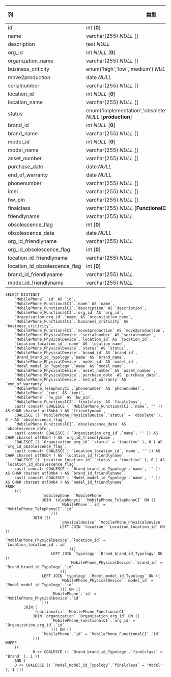 | 列                            | 类型                                                         | 注释 |
| :---------------------------- | ------------------------------------------------------------ | ---- |
| id                            | int [**0**]                                                  |      |
| name                          | varchar(255) *NULL* []                                       |      |
| description                   | text *NULL*                                                  |      |
| org_id                        | int *NULL* [**0**]                                           |      |
| organization_name             | varchar(255) *NULL* []                                       |      |
| business_criticity            | enum('high','low','medium') *NULL* [**low**]                 |      |
| move2production               | date *NULL*                                                  |      |
| serialnumber                  | varchar(255) *NULL* []                                       |      |
| location_id                   | int *NULL* [**0**]                                           |      |
| location_name                 | varchar(255) *NULL* []                                       |      |
| status                        | enum('implementation','obsolete','production','stock') *NULL* [**production**] |      |
| brand_id                      | int *NULL* [**0**]                                           |      |
| brand_name                    | varchar(255) *NULL* []                                       |      |
| model_id                      | int *NULL* [**0**]                                           |      |
| model_name                    | varchar(255) *NULL* []                                       |      |
| asset_number                  | varchar(255) *NULL* []                                       |      |
| purchase_date                 | date *NULL*                                                  |      |
| end_of_warranty               | date *NULL*                                                  |      |
| phonenumber                   | varchar(255) *NULL* []                                       |      |
| imei                          | varchar(255) *NULL* []                                       |      |
| hw_pin                        | varchar(255) *NULL* []                                       |      |
| finalclass                    | varchar(255) *NULL* [**FunctionalCI**]                       |      |
| friendlyname                  | varchar(255) *NULL*                                          |      |
| obsolescence_flag             | int [**0**]                                                  |      |
| obsolescence_date             | date *NULL*                                                  |      |
| org_id_friendlyname           | varchar(255) *NULL*                                          |      |
| org_id_obsolescence_flag      | int [**0**]                                                  |      |
| location_id_friendlyname      | varchar(255) *NULL*                                          |      |
| location_id_obsolescence_flag | int [**0**]                                                  |      |
| brand_id_friendlyname         | varchar(255) *NULL*                                          |      |
| model_id_friendlyname         | varchar(255) *NULL*                                          |      |

```
SELECT DISTINCT
	`MobilePhone`.`id` AS `id`,
	`MobilePhone_FunctionalCI`.`name` AS `name`,
	`MobilePhone_FunctionalCI`.`description` AS `description`,
	`MobilePhone_FunctionalCI`.`org_id` AS `org_id`,
	`Organization_org_id`.`name` AS `organization_name`,
	`MobilePhone_FunctionalCI`.`business_criticity` AS `business_criticity`,
	`MobilePhone_FunctionalCI`.`move2production` AS `move2production`,
	`MobilePhone_PhysicalDevice`.`serialnumber` AS `serialnumber`,
	`MobilePhone_PhysicalDevice`.`location_id` AS `location_id`,
	`Location_location_id`.`name` AS `location_name`,
	`MobilePhone_PhysicalDevice`.`status` AS `status`,
	`MobilePhone_PhysicalDevice`.`brand_id` AS `brand_id`,
	`Brand_brand_id_Typology`.`name` AS `brand_name`,
	`MobilePhone_PhysicalDevice`.`model_id` AS `model_id`,
	`Model_model_id_Typology`.`name` AS `model_name`,
	`MobilePhone_PhysicalDevice`.`asset_number` AS `asset_number`,
	`MobilePhone_PhysicalDevice`.`purchase_date` AS `purchase_date`,
	`MobilePhone_PhysicalDevice`.`end_of_warranty` AS `end_of_warranty`,
	`MobilePhone_TelephonyCI`.`phonenumber` AS `phonenumber`,
	`MobilePhone`.`imei` AS `imei`,
	`MobilePhone`.`hw_pin` AS `hw_pin`,
	`MobilePhone_FunctionalCI`.`finalclass` AS `finalclass`,
	cast( concat( COALESCE ( `MobilePhone_FunctionalCI`.`name`, '' )) AS CHAR charset utf8mb4 ) AS `friendlyname`,
	COALESCE (( `MobilePhone_PhysicalDevice`.`status` = 'obsolete' ), 0 ) AS `obsolescence_flag`,
	`MobilePhone_FunctionalCI`.`obsolescence_date` AS `obsolescence_date`,
	cast( concat( COALESCE ( `Organization_org_id`.`name`, '' )) AS CHAR charset utf8mb4 ) AS `org_id_friendlyname`,
	COALESCE (( `Organization_org_id`.`status` = 'inactive' ), 0 ) AS `org_id_obsolescence_flag`,
	cast( concat( COALESCE ( `Location_location_id`.`name`, '' )) AS CHAR charset utf8mb4 ) AS `location_id_friendlyname`,
	COALESCE (( `Location_location_id`.`status` = 'inactive' ), 0 ) AS `location_id_obsolescence_flag`,
	cast( concat( COALESCE ( `Brand_brand_id_Typology`.`name`, '' )) AS CHAR charset utf8mb4 ) AS `brand_id_friendlyname`,
	cast( concat( COALESCE ( `Model_model_id_Typology`.`name`, '' )) AS CHAR charset utf8mb4 ) AS `model_id_friendlyname` 
FROM
	(((
				`mobilephone` `MobilePhone`
				JOIN `telephonyci` `MobilePhone_TelephonyCI` ON ((
						`MobilePhone`.`id` = `MobilePhone_TelephonyCI`.`id` 
					)))
			JOIN (((
						`physicaldevice` `MobilePhone_PhysicalDevice`
						LEFT JOIN `location` `Location_location_id` ON ((
								`MobilePhone_PhysicalDevice`.`location_id` = `Location_location_id`.`id` 
							)))
					LEFT JOIN `typology` `Brand_brand_id_Typology` ON ((
							`MobilePhone_PhysicalDevice`.`brand_id` = `Brand_brand_id_Typology`.`id` 
						)))
				LEFT JOIN `typology` `Model_model_id_Typology` ON ((
						`MobilePhone_PhysicalDevice`.`model_id` = `Model_model_id_Typology`.`id` 
						))) ON ((
					`MobilePhone`.`id` = `MobilePhone_PhysicalDevice`.`id` 
				)))
		JOIN (
			`functionalci` `MobilePhone_FunctionalCI`
			JOIN `organization` `Organization_org_id` ON ((
					`MobilePhone_FunctionalCI`.`org_id` = `Organization_org_id`.`id` 
					))) ON ((
				`MobilePhone`.`id` = `MobilePhone_FunctionalCI`.`id` 
			))) 
WHERE
	((
			0 <> COALESCE (( `Brand_brand_id_Typology`.`finalclass` = 'Brand' ), 1 )) 
	AND (
	0 <> COALESCE (( `Model_model_id_Typology`.`finalclass` = 'Model' ), 1 )))
```

